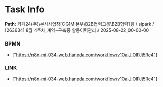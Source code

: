 # Task Info

**Path:** 카페24(주)\본사사업장\[CG]MI본부\B2B협력그룹\B2B협력1팀 / sjpark / [263634] 8월 4주차_계약~구축중 할동이력관리 / 2025-08-22_00-00-00

### BPMN
- ["https://n8n-mi-034-web.hanpda.com/workflow/v1OalJlOlPJj5Rc4"]

### LINK
- ["https://n8n-mi-034-web.hanpda.com/workflow/v1OalJlOlPJj5Rc4"]

